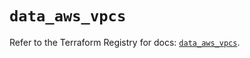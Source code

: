 # `data_aws_vpcs`

Refer to the Terraform Registry for docs: [`data_aws_vpcs`](https://registry.terraform.io/providers/hashicorp/aws/6.8.0/docs/data-sources/vpcs).
